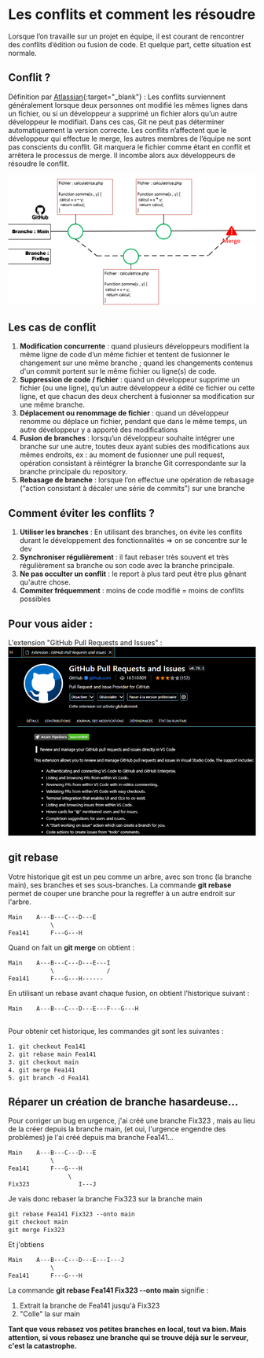 # Les conflits et comment les résoudre
Lorsque l’on travaille sur un projet en équipe, il est courant de rencontrer des conflits d’édition ou fusion de code. Et quelque part, cette situation est normale.

## Conflit ?

Définition par [Atlassian](https://www.atlassian.com/fr/git/tutorials/using-branches/merge-conflicts){:target="_blank"}  : 
Les conflits surviennent généralement lorsque deux personnes ont modifié les mêmes lignes dans un fichier, ou si un développeur a supprimé un fichier alors qu’un autre développeur le modifiait. 
Dans ces cas, Git ne peut pas déterminer automatiquement la version correcte. Les conflits n’affectent que le développeur qui effectue le merge, les autres membres de l’équipe ne sont pas conscients du conflit. 
Git marquera le fichier comme étant en conflit et arrêtera le processus de merge. Il incombe alors aux développeurs de résoudre le conflit.

![conflit_01](./images/github/conflit_01.png)

## Les cas de conflit
1. **Modification concurrente** : quand plusieurs développeurs modifient la même ligne de code d’un même fichier et tentent de fusionner le changement sur une même branche ; quand les changements contenus d'un commit portent sur le même fichier ou ligne(s) de code.
2. **Suppression de code / fichier** : quand un développeur supprime un fichier (ou une ligne), qu’un autre développeur a édité ce fichier ou cette ligne, et que chacun des deux cherchent à fusionner sa modification sur une même branche.
3. **Déplacement ou renommage de fichier** : quand un développeur renomme ou déplace un fichier, pendant que dans le même temps, un autre développeur y a apporté des modifications
4. **Fusion de branches** : lorsqu’un développeur souhaite intégrer une branche sur une autre, toutes deux ayant subies des modifications aux mêmes endroits, ex : au moment de fusionner une pull request, opération consistant à réintégrer la branche Git correspondante sur la branche principale du repository.
4. **Rebasage de branche** : lorsque l’on effectue une opération de rebasage (“action consistant à décaler une série de commits”) sur une branche

## Comment éviter les conflits ?
1. **Utiliser les branches** : En utilisant des branches, on évite les conflits durant le développement des fonctionnalités => on se concentre sur le dev
2. **Synchroniser régulièrement** : il faut rebaser très souvent et très régulièrement sa branche ou son code avec la branche principale.
3. **Ne pas occulter un conflit** : le report à plus tard peut être plus gênant qu'autre chose.
4. **Commiter fréquemment** : moins de code modifié = moins de conflits possibles

## Pour vous aider :
L'extension "GitHub Pull Requests and Issues" :
![extension github](./images/github/extension_github.png)

## git rebase
Votre historique git est un peu comme un arbre, avec son tronc (la branche main), ses branches et ses sous-branches.
La commande **git rebase** permet de couper une branche pour la regreffer à un autre endroit sur l'arbre.

```
Main    A---B---C---D---E
            \
Fea141      F---G---H            
```

Quand on fait un **git merge** on obtient :
```
Main    A---B---C---D---E---I
            \               /
Fea141      F---G---H------            
```

En utilisant un rebase avant chaque fusion, on obtient l'historique suivant :
```
Main    A---B---C---D---E---F---G---H
       
```

Pour obtenir cet historique, les commandes git sont les suivantes :
```
1. git checkout Fea141
2. git rebase main Fea141
3. git checkout main
4. git merge Fea141
5. git branch -d Fea141
```

## Réparer un création de branche hasardeuse...
Pour corriger un bug en urgence, j'ai créé une branche Fix323 , mais au lieu de la créer depuis la branche main, (et oui, l'urgence engendre des problèmes) je l'ai créé depuis ma branche Fea141...
```
Main    A---B---C---D---E
            \
Fea141      F---G---H   
                 \                
Fix323              I---J
```
Je vais donc rebaser la branche Fix323 sur la branche main

```
git rebase Fea141 Fix323 --onto main
git checkout main
git merge Fix323
```

Et j'obtiens

```
Main    A---B---C---D---E---I---J
            \
Fea141      F---G---H   
```

La commande **git rebase Fea141 Fix323 --onto main** signifie :
1. Extrait la branche de Fea141 jusqu'à Fix323
1. "Colle" la sur main


**Tant que vous rebasez vos petites branches en local, tout va bien. Mais attention, si vous rebasez une branche qui se trouve déjà sur le serveur, c'est la catastrophe.**
